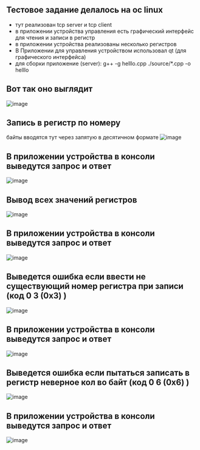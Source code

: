 ## Тестовое задание делалось на ос linux
- тут реализован tcp server и tcp client
- в приложении устройства управления есть графический интерфейс для чтения и записи в регистр
- в приложении устройства реализованы несколько регистров
- В Приложении для управления устройством использовал qt (для графического интерфейса)
- для сборки приложение (server): g++ -g helllo.cpp ./source/*.cpp -o helllo
## Вот так оно выглядит
![image](https://github.com/stalkeronag/testtaskcpp/assets/86604604/fe1225c5-894c-4024-81e8-51e032df3d55)
## Запись в регистр по номеру
байты вводятся тут через запятую в десятичном формате
![image](https://github.com/stalkeronag/testtaskcpp/assets/86604604/8d42b624-1db4-4bdd-818d-85176d0678c0)
## В приложении устройства в консоли выведутся запрос и ответ
![image](https://github.com/stalkeronag/testtaskcpp/assets/86604604/8ebb54ae-e258-4b79-af61-b7ba858259ad)

## Вывод всех значений регистров
![image](https://github.com/stalkeronag/testtaskcpp/assets/86604604/2c359d08-c827-4197-b741-52cf05429253)
## В приложении устройства в консоли выведутся запрос и ответ
![image](https://github.com/stalkeronag/testtaskcpp/assets/86604604/ca6a82a8-2801-4a9a-b8c9-0cf5db62c58d)

## Выведется ошибка если ввести не существующий номер регистра при записи (код 0 3 (0x3) )
![image](https://github.com/stalkeronag/testtaskcpp/assets/86604604/f9fae53b-d726-4fc5-8772-4c371aec9625)
## В приложении устройства в консоли выведутся запрос и ответ
![image](https://github.com/stalkeronag/testtaskcpp/assets/86604604/023250c1-e65e-48df-8787-c9f80ba4caac)

## Выведется ошибка если пытаться записать в регистр неверное кол во байт (код 0 6 (0x6) )
![image](https://github.com/stalkeronag/testtaskcpp/assets/86604604/45f1d82c-8a68-4aff-a7c9-ffc1d35ccfb0)
## В приложении устройства в консоли выведутся запрос и ответ
![image](https://github.com/stalkeronag/testtaskcpp/assets/86604604/0434dc05-f3f3-4da2-a5e1-187bf2c0557e)


